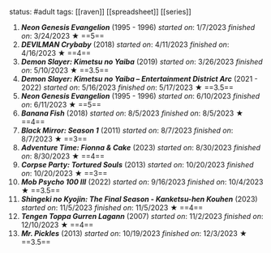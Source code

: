 status: #adult 
tags: [[raven]] [[spreadsheet]] [[series]] 

1. ***Neon Genesis Evangelion*** (1995 - 1996) *started on*: 1/7/2023 *finished on*: 3/24/2023 ★ ==5==
2. ***DEVILMAN Crybaby*** (2018) *started on*: 4/11/2023 *finished on*: 4/16/2023 ★ ==4==
3. ***Demon Slayer: Kimetsu no Yaiba*** (2019) *started on*: 3/26/2023 *finished on*: 5/10/2023 ★ ==3.5==
4. ***Demon Slayer: Kimetsu no Yaiba – Entertainment District Arc*** (2021 - 2022) *started on*: 5/16/2023 *finished on*: 5/17/2023 ★ ==3.5==
5. ***Neon Genesis Evangelion*** (1995 - 1996) *started on*: 6/10/2023 *finished on*: 6/11/2023 ★ ==5==
6. ***Banana Fish*** (2018) *started on*: 8/5/2023 *finished on*: 8/5/2023 ★ ==4==
7. ***Black Mirror: Season 1*** (2011) *started on*: 8/7/2023 *finished on*: 8/7/2023 ★ ==3==
8. ***Adventure Time: Fionna & Cake*** (2023) *started on*: 8/30/2023 *finished on*: 8/30/2023 ★ ==4==
9. ***Corpse Party: Tortured Souls*** (2013) *started on*: 10/20/2023 *finished on*: 10/20/2023 ★ ==3==
10. ***Mob Psycho 100 III*** (2022) *started on*: 9/16/2023 *finished on*: 10/4/2023 ★ ==3.5==
11. ***Shingeki no Kyojin: The Final Season - Kanketsu-hen Kouhen*** (2023) *started on*: 11/5/2023 *finished on*: 11/5/2023 ★ ==4==
12. ***Tengen Toppa Gurren Lagann*** (2007) *started on*: 11/2/2023 *finished on*: 12/10/2023 ★ ==4==
13. ***Mr. Pickles*** (2013) *started on*: 10/19/2023 *finished on*: 12/3/2023 ★ ==3.5==